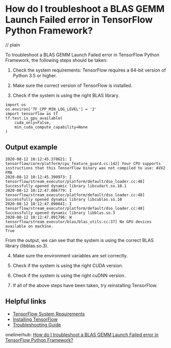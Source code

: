 # How do I troubleshoot a BLAS GEMM Launch Failed error in TensorFlow Python Framework?
// plain

To troubleshoot a BLAS GEMM Launch Failed error in TensorFlow Python Framework, the following steps should be taken:

1. Check the system requirements: TensorFlow requires a 64-bit version of Python 3.5 or higher.

2. Make sure the correct version of TensorFlow is installed.

3. Check if the system is using the right BLAS library.

```
import os
os.environ['TF_CPP_MIN_LOG_LEVEL'] = '2'
import tensorflow as tf
tf.test.is_gpu_available(
    cuda_only=False,
    min_cuda_compute_capability=None
)
```

## Output example


```
2020-08-12 10:12:45.378621: I tensorflow/core/platform/cpu_feature_guard.cc:142] Your CPU supports instructions that this TensorFlow binary was not compiled to use: AVX2 FMA
2020-08-12 10:12:45.390973: I tensorflow/stream_executor/platform/default/dso_loader.cc:48] Successfully opened dynamic library libcudart.so.10.1
2020-08-12 10:12:47.086779: I tensorflow/stream_executor/platform/default/dso_loader.cc:48] Successfully opened dynamic library libcublas.so.10
2020-08-12 10:12:47.090041: I tensorflow/stream_executor/platform/default/dso_loader.cc:48] Successfully opened dynamic library libblas.so.3
2020-08-12 10:12:47.091796: W tensorflow/stream_executor/blas/blas_utils.cc:37] No GPU devices available on machine.
True
```

From the output, we can see that the system is using the correct BLAS library (libblas.so.3).

4. Make sure the environment variables are set correctly.

5. Check if the system is using the right CUDA version.

6. Check if the system is using the right cuDNN version.

7. If all of the above steps have been taken, try reinstalling TensorFlow.

## Helpful links

- [TensorFlow System Requirements](https://www.tensorflow.org/install/source#system_requirements)
- [Installing TensorFlow](https://www.tensorflow.org/install/pip)
- [Troubleshooting Guide](https://www.tensorflow.org/install/troubleshoot)

onelinerhub: [How do I troubleshoot a BLAS GEMM Launch Failed error in TensorFlow Python Framework?](https://onelinerhub.com/python-tensorflow/how-do-i-troubleshoot-a-blas-gemm-launch-failed-error-in-tensorflow-python-framework)